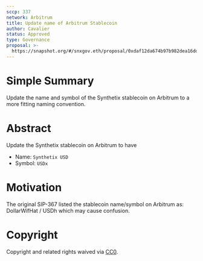 ```yaml
---
sccp: 337
network: Arbitrum
title: Update name of Arbitrum Stablecoin
author: Cavalier
status: Approved
type: Governance
proposal: >-
  https://snapshot.org/#/snxgov.eth/proposal/0xdaf12da674b97b982dea16dd69f3dadfd17ae6e5b3b87965fff4929a84fcb393
---
```


# Simple Summary

Update the name and symbol of the Synthetix stablecoin on Arbitrum to a more fitting naming convention.

# Abstract
Update the Synthetix stablecoin on Arbitrum to have
- Name: `Synthetix USD`
- Symbol: `USDx`

# Motivation

The original SIP-367 listed the stablecoin name/symbol on Arbitrum as: DollarWifHat / USDh which may cause confusion.

# Copyright

Copyright and related rights waived via [CC0](https://creativecommons.org/publicdomain/zero/1.0/).


